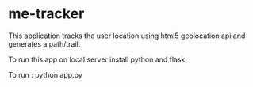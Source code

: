 # me-tracker

This application tracks the user location using html5 geolocation api and generates a path/trail.

To run this app on local server install python and flask.

To run : python app.py
